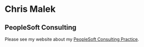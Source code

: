 # Chris Malek

## PeopleSoft Consulting


Please see my website about my [PeopleSoft Consulting Practice](https://www.cedarhillsgroup.com/about-us/about-chris-malek/).
